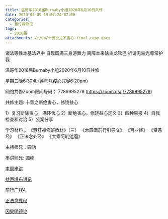 ```yaml
---
title: 温哥华2016届Burnaby小组2020年6月10日共修
date: 2020-06-09 19:07:24-07:00
categories:
  - 慧灯禅修班
tags:
  - 2016届
attachments: /f/up/十善业之不害心-final-copy.docx
---
```

诸法等性本基法界中 自现圆满三身游舞力 离障本来怙主龙钦巴 祈请无垢光尊常护我

温哥华2016届Burnaby小组2020年6月10日共修 

星期三晚6:30点 (莲师除疫心咒@6:20pm)

网络共修Zoom房间号码： 7789995278 (<https://zoom.us/j/7789995278>)

共修主题: 十善之断绝害心，修饶益心

1）复习断除贪心，满怀舍心
2）断绝害心，修饶益心定义
3）四种果报
4）自我检查和对治
5）公案分享

学习材料：
《慧灯禅修班教材》（三）
《大圆满前行引导文》
《百业经》
《贤愚经》
《正法念处经》
《大乘阿毗达磨》

主持师兄：圆功

串讲师兄: 圆峰

[本周串讲](https://s3.ap-northeast-1.wasabisys.com/hdcx/hdv/f/up/十善业之不害心-final-copy.docx)

[益西堪布讲记](https://s3.ap-northeast-1.wasabisys.com/hdcx/hdv/f/up/因果益西.pdf)

[前行广释4](https://s3.ap-northeast-1.wasabisys.com/hdcx/hdv/f/up/前行广释4.pdf)

[正法念处经](https://s3.ap-northeast-1.wasabisys.com/hdcx/hdv/f/up/正法念处经.pdf)

[因果明镜论](https://s3.ap-northeast-1.wasabisys.com/hdcx/hdv/f/up/因果明镜论.pdf)